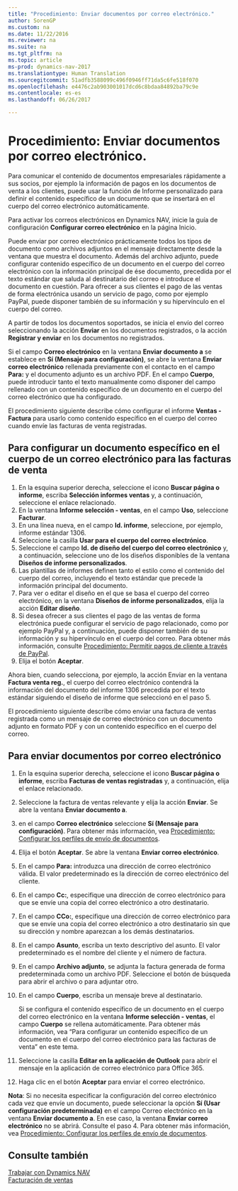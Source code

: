 ```yaml
---
title: "Procedimiento: Enviar documentos por correo electrónico."
author: SorenGP
ms.custom: na
ms.date: 11/22/2016
ms.reviewer: na
ms.suite: na
ms.tgt_pltfrm: na
ms.topic: article
ms-prod: dynamics-nav-2017
ms.translationtype: Human Translation
ms.sourcegitcommit: 51adfb3588099c496f0946ff71da5c6fe518f070
ms.openlocfilehash: e4476c2ab903001017dcd6c8bdaa84892ba79c9e
ms.contentlocale: es-es
ms.lasthandoff: 06/26/2017

---
```


# <a name="how-to-send-documents-by-email"></a>Procedimiento: Enviar documentos por correo electrónico.
Para comunicar el contenido de documentos empresariales rápidamente a sus socios, por ejemplo la información de pagos en los documentos de venta a los clientes, puede usar la función de Informe personalizado para definir el contenido específico de un documento que se insertará en el cuerpo del correo electrónico automáticamente.

Para activar los correos electrónicos en Dynamics NAV, inicie la guía de configuración **Configurar correo electrónico** en la página Inicio.

Puede enviar por correo electrónico prácticamente todos los tipos de documento como archivos adjuntos en el mensaje directamente desde la ventana que muestra el documento. Además del archivo adjunto, puede configurar contenido específico de un documento en el cuerpo del correo electrónico con la información principal de ése documento, precedida por el texto estándar que saluda al destinatario del correo e introduce el documento en cuestión. Para ofrecer a sus clientes el pago de las ventas de forma electrónica usando un servicio de pago, como por ejemplo PayPal, puede disponer también de su información y su hipervínculo en el cuerpo del correo.

A partir de todos los documentos soportados, se inicia el envío del correo seleccionando la acción **Enviar** en los documentos registrados, o la acción **Registrar y enviar** en los documentos no registrados.

Si el campo **Correo electrónico** en la ventana **Enviar documento a** se establece en **Sí (Mensaje para configuración)**, se abre la ventana **Enviar correo electrónico** rellenada previamente con el contacto en el campo **Para:** y el documento adjunto es un archivo PDF. En el campo **Cuerpo**, puede introducir tanto el texto manualmente como disponer del campo rellenado con un contenido específico de un documento en el cuerpo del correo electrónico que ha configurado.

El procedimiento siguiente describe cómo configurar el informe **Ventas - Factura** para usarlo como contenido específico en el cuerpo del correo cuando envíe las facturas de venta registradas.

## <a name="to-set-up-a-document-specific-email-body-for-sales-invoices"></a>Para configurar un documento específico en el cuerpo de un correo electrónico para las facturas de venta
1. En la esquina superior derecha, seleccione el icono **Buscar página o informe**, escriba **Selección informes ventas** y, a continuación, seleccione el enlace relacionado.
2. En la ventana **Informe selección - ventas**, en el campo **Uso**, seleccione **Facturar**.
3. En una línea nueva, en el campo **Id. informe**, seleccione, por ejemplo, informe estándar 1306.
4. Seleccione la casilla **Usar para el cuerpo del correo electrónico**.
5. Seleccione el campo **Id. de diseño del cuerpo del correo electrónico** y, a continuación, seleccione uno de los diseños disponibles de la ventana **Diseños de informe personalizados**.
6. Las plantillas de informes definen tanto el estilo como el contenido del cuerpo del correo, incluyendo el texto estándar que precede la información principal del documento.
7. Para ver o editar el diseño en el que se basa el cuerpo del correo electrónico, en la ventana **Diseños de informe personalizados**, elija la acción **Editar diseño**.
8. Si desea ofrecer a sus clientes el pago de las ventas de forma electrónica puede configurar el servicio de pago relacionado, como por ejemplo PayPal y, a continuación, puede disponer también de su información y su hipervínculo en el cuerpo del correo. Para obtener más información, consulte [Procedimiento: Permitir pagos de cliente a través de PayPal](sales-how-enable-customer-payments-paypal.md).
9. Elija el botón **Aceptar**.

Ahora bien, cuando selecciona, por ejemplo, la acción Enviar en la ventana **Factura venta reg.**, el cuerpo del correo electrónico contendrá la información del documento del informe 1306 precedida por el texto estándar siguiendo el diseño de informe que seleccionó en el paso 5.

El procedimiento siguiente describe cómo enviar una factura de ventas registrada como un mensaje de correo electrónico con un documento adjunto en formato PDF y con un contenido específico en el cuerpo del correo.
## <a name="to-send-documents-by-email"></a>Para enviar documentos por correo electrónico
1. En la esquina superior derecha, seleccione el icono **Buscar página o informe**, escriba **Facturas de ventas registradas** y, a continuación, elija el enlace relacionado.
2. Seleccione la factura de ventas relevante y elija la acción **Enviar**. Se abre la ventana **Enviar documento a**.
3. en el campo **Correo electrónico** seleccione **Sí (Mensaje para configuración)**. Para obtener más información, vea [Procedimiento: Configurar los perfiles de envío de documentos](sales-how-setup-document-send-profiles.md).
4. Elija el botón **Aceptar**. Se abre la ventana **Enviar correo electrónico**.
5. En el campo **Para:** introduzca una dirección de correo electrónico válida. El valor predeterminado es la dirección de correo electrónico del cliente.
6. En el campo **Cc:**, especifique una dirección de correo electrónico para que se envíe una copia del correo electrónico a otro destinatario.
7. En el campo **CCo:**, especifique una dirección de correo electrónico para que se envíe una copia del correo electrónico a otro destinatario sin que su dirección y nombre aparezcan a los demás destinatarios.
8. En el campo **Asunto**, escriba un texto descriptivo del asunto. El valor predeterminado es el nombre del cliente y el número de factura.
9. En el campo **Archivo adjunto**, se adjunta la factura generada de forma predeterminada como un archivo PDF. Seleccione el botón de búsqueda para abrir el archivo o para adjuntar otro.
10. En el campo **Cuerpo**, escriba un mensaje breve al destinatario.

    Si se configura el contenido específico de un documento en el cuerpo del correo electrónico en la ventana **Informe selección - ventas**, el campo **Cuerpo** se rellena automáticamente. Para obtener más información, vea “Para configurar un contenido específico de un documento en el cuerpo del correo electrónico para las facturas de venta” en este tema.
11. Seleccione la casilla **Editar en la aplicación de Outlook** para abrir el mensaje en la aplicación de correo electrónico para Office 365.
12. Haga clic en el botón **Aceptar** para enviar el correo electrónico.

**Nota**: Si no necesita especificar la configuración del correo electrónico cada vez que envíe un documento, puede seleccionar la opción **Sí (Usar configuración predeterminada)** en el campo Correo electrónico en la ventana **Enviar documento a**. En ese caso, la ventana **Enviar correo electrónico** no se abrirá. Consulte el paso 4. Para obtener más información, vea [Procedimiento: Configurar los perfiles de envío de documentos](sales-how-setup-document-send-profiles.md).

## <a name="see-also"></a>Consulte también  
[Trabajar con Dynamics NAV](ui-work-product.md)  
[Facturación de ventas](sales-how-invoice-sales.md)

